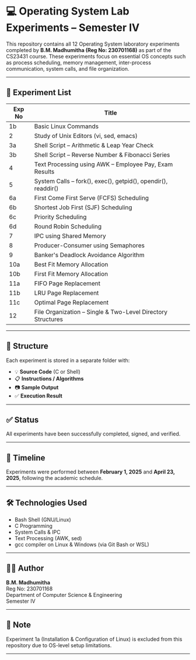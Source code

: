 # 💻 Operating System Lab Experiments – Semester IV

This repository contains all 12 Operating System laboratory experiments completed by **B.M. Madhumitha (Reg No: 230701168)** as part of the CS23431 course. These experiments focus on essential OS concepts such as process scheduling, memory management, inter-process communication, system calls, and file organization.

---

## 📘 Experiment List

| Exp No | Title                                                                 |
|--------|-----------------------------------------------------------------------|
| 1b     | Basic Linux Commands                                                  |
| 2      | Study of Unix Editors (vi, sed, emacs)                                |
| 3a     | Shell Script – Arithmetic & Leap Year Check                          |
| 3b     | Shell Script – Reverse Number & Fibonacci Series                      |
| 4      | Text Processing using AWK – Employee Pay, Exam Results                |
| 5      | System Calls – fork(), exec(), getpid(), opendir(), readdir()        |
| 6a     | First Come First Serve (FCFS) Scheduling                              |
| 6b     | Shortest Job First (SJF) Scheduling                                   |
| 6c     | Priority Scheduling                                                   |
| 6d     | Round Robin Scheduling                                                |
| 7      | IPC using Shared Memory                                               |
| 8      | Producer-Consumer using Semaphores                                    |
| 9      | Banker's Deadlock Avoidance Algorithm                                 |
| 10a    | Best Fit Memory Allocation                                            |
| 10b    | First Fit Memory Allocation                                           |
| 11a    | FIFO Page Replacement                                                 |
| 11b    | LRU Page Replacement                                                  |
| 11c    | Optimal Page Replacement                                              |
| 12     | File Organization – Single & Two-Level Directory Structures           |

---

## 📂 Structure

Each experiment is stored in a separate folder with:
- 💡 **Source Code** (C or Shell)
- 📋 **Instructions / Algorithms**
- 📷 **Sample Output**
- ✅ **Execution Result**

---

## ✅ Status

All experiments have been successfully completed, signed, and verified.

---

## 📅 Timeline

Experiments were performed between **February 1, 2025** and **April 23, 2025**, following the academic schedule.

---

## 🛠️ Technologies Used

- Bash Shell (GNU/Linux)
- C Programming
- System Calls & IPC
- Text Processing (AWK, sed)
- gcc compiler on Linux & Windows (via Git Bash or WSL)

---

## 👩‍🎓 Author

**B.M. Madhumitha**  
Reg No: 230701168  
Department of Computer Science & Engineering  
Semester IV

---

## 📌 Note

Experiment 1a (Installation & Configuration of Linux) is excluded from this repository due to OS-level setup limitations.

---
